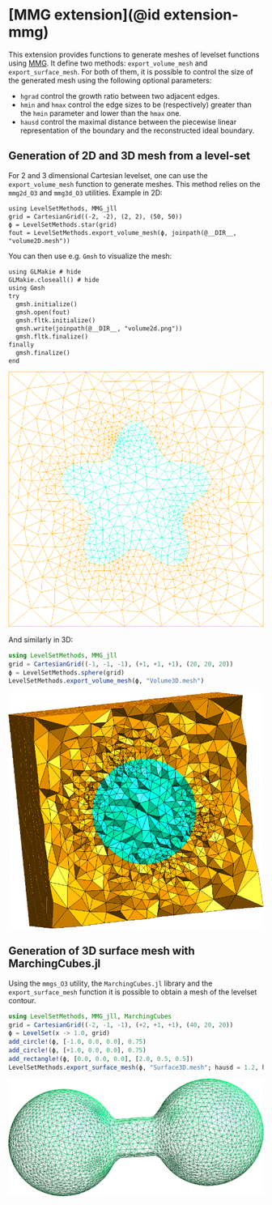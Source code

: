 # [MMG extension](@id extension-mmg)

This extension provides functions to generate meshes of levelset functions using [MMG](https://www.mmgtools.org/).
It define two methods: `export_volume_mesh` and `export_surface_mesh`.
For both of them, it is possible to control the size of the generated mesh using the following optional parameters:

- `hgrad` control the growth ratio between two adjacent edges.
- `hmin` and `hmax` control the edge sizes to be (respectively) greater than the `hmin` parameter and lower than the `hmax` one.
- `hausd` control the maximal distance between the piecewise linear representation of the boundary and the reconstructed ideal boundary.

## Generation of 2D and 3D mesh from a level-set

For 2 and 3 dimensional Cartesian levelset, one can use the `export_volume_mesh` function to generate meshes.
This method relies on the `mmg2d_O3` and `mmg3d_O3` utilities.
Example in 2D:

```@example volume2D
using LevelSetMethods, MMG_jll
grid = CartesianGrid((-2, -2), (2, 2), (50, 50))
ϕ = LevelSetMethods.star(grid)
fout = LevelSetMethods.export_volume_mesh(ϕ, joinpath(@__DIR__, "volume2D.mesh"))
```

You can then use e.g. `Gmsh` to visualize the mesh:

```@example volume2D
using GLMakie # hide
GLMakie.closeall() # hide
using Gmsh
try
  gmsh.initialize()
  gmsh.open(fout)
  gmsh.fltk.initialize()
  gmsh.write(joinpath(@__DIR__, "volume2d.png"))
  gmsh.fltk.finalize()
finally
  gmsh.finalize()
end

```

![Volume2D](volume2D.png)

And similarly in 3D:

```julia
using LevelSetMethods, MMG_jll
grid = CartesianGrid((-1, -1, -1), (+1, +1, +1), (20, 20, 20))
ϕ = LevelSetMethods.sphere(grid)
LevelSetMethods.export_volume_mesh(ϕ, "Volume3D.mesh")
```

![Volume3D](Volume3D.png)

## Generation of 3D surface mesh with MarchingCubes.jl

Using the `mmgs_O3` utility, the `MarchingCubes.jl` library and the `export_surface_mesh` function it is possible to obtain a mesh of the levelset contour.

```julia
using LevelSetMethods, MMG_jll, MarchingCubes
grid = CartesianGrid((-2, -1, -1), (+2, +1, +1), (40, 20, 20))
ϕ = LevelSet(x -> 1.0, grid)
add_circle!(ϕ, [-1.0, 0.0, 0.0], 0.75)
add_circle!(ϕ, [+1.0, 0.0, 0.0], 0.75)
add_rectangle!(ϕ, [0.0, 0.0, 0.0], [2.0, 0.5, 0.5])
LevelSetMethods.export_surface_mesh(ϕ, "Surface3D.mesh"; hausd = 1.2, hmax = 1.0)
```

![Surface3D](Surface3D.png)
